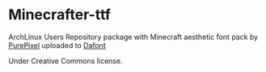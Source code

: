 Minecrafter-ttf
===============


ArchLinux Users Repository package with Minecraft aesthetic font pack by [PurePixel](ashphillips12@gmail.com) uploaded to [Dafont](http://www.dafont.com/es/minecrafter.font)

Under Creative Commons license.
